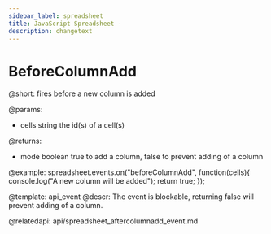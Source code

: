 ```yaml
---
sidebar_label: spreadsheet
title: JavaScript Spreadsheet - 
description: changetext
---
```


BeforeColumnAdd
=============

@short: fires before a new column is added
	
@params:
- cells		string		the id(s) of a cell(s)

@returns:
- mode		boolean		true to add a column, false to prevent adding of a column

@example:
spreadsheet.events.on("beforeColumnAdd", function(cells){
	console.log("A new column will be added");
    return true;
});


@template:	api_event
@descr:
The event is blockable, returning false will prevent adding of a column.

@relatedapi:
api/spreadsheet_aftercolumnadd_event.md	
